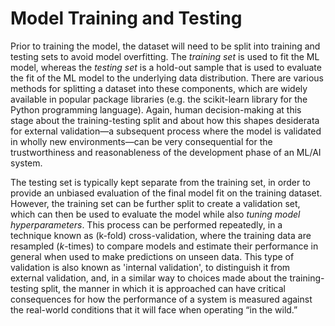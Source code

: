 # Model Training and Testing

Prior to training the model, the dataset will need to be split into training and testing sets to avoid model overfitting. The *training set* is used to fit the ML model, whereas the *testing set* is a hold-out sample that is used to evaluate the fit of the ML model to the underlying data distribution. There are various methods for splitting a dataset into these components, which are widely available in popular package libraries (e.g. the scikit-learn library for the Python programming language). Again, human decision-making at this stage about the training-testing split and about how this shapes desiderata for external validation—a subsequent process where the model is validated in wholly new environments—can be very consequential for the trustworthiness and reasonableness of the development phase of an ML/AI system.

The testing set is typically kept separate from the training set, in order to provide an unbiased evaluation of the final model fit on the training dataset. However, the training set can be further split to create a validation set, which can then be used to evaluate the model while also *tuning model hyperparameters*. This process can be performed repeatedly, in a technique known as (k-fold) cross-validation, where the training data are resampled (*k*-times) to compare models and estimate their performance in general when used to make predictions on unseen data. This type of validation is also known as 'internal validation', to distinguish it from external validation, and, in a similar way to choices made about the training-testing split, the manner in which it is approached can have critical consequences for how the performance of a system is measured against the real-world conditions that it will face when operating “in the wild.”